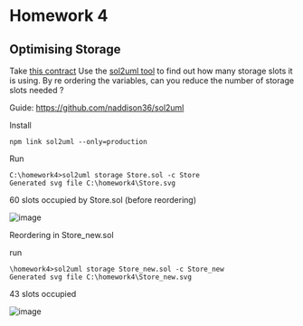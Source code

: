 # Homework 4

## Optimising Storage

Take [this contract](https://gist.github.com/extropyCoder/6e9b5d5497b8ead54590e72382cdca24)
Use the [sol2uml tool](https://github.com/naddison36/sol2uml) to find out how many storage slots it is using.
By re ordering the variables, can you reduce the number of storage slots needed ?

Guide: https://github.com/naddison36/sol2uml

Install 

```
npm link sol2uml --only=production
```

Run

```
C:\homework4>sol2uml storage Store.sol -c Store
Generated svg file C:\homework4\Store.svg
```

60 slots occupied by Store.sol (before reordering)

![image](https://github.com/BigBangInfinity/Encode_ExpertSolidityBootcamp_Homework/assets/37957341/c1c07fb7-66ca-45bc-a70d-46a3c4978fc3)


Reordering in Store_new.sol

run 

```
\homework4>sol2uml storage Store_new.sol -c Store_new
Generated svg file C:\homework4\Store_new.svg
```

43 slots occupied

![image](https://github.com/BigBangInfinity/Encode_ExpertSolidityBootcamp_Homework/assets/37957341/23c906fb-814a-4d59-a710-0bdd203cf7af)


